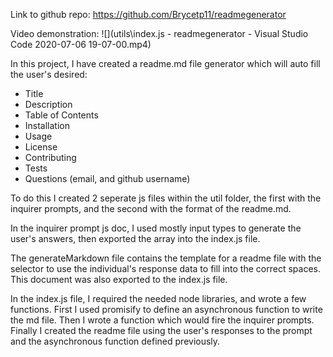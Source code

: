 Link to github repo: https://github.com/Brycetp11/readmegenerator

Video demonstration:
![](utils\index.js - readmegenerator - Visual Studio Code 2020-07-06 19-07-00.mp4)

In this project, I have created a readme.md file generator which will auto fill the user's desired: 
  * Title
  * Description
  * Table of Contents
  * Installation
  * Usage
  * License
  * Contributing
  * Tests
  * Questions (email, and github username)

  To do this I created 2 seperate js files within the util folder, the first with the inquirer prompts, and the second with the format of the readme.md.

  In the inquirer prompt js doc, I used mostly input types to generate the user's answers, then exported the array into the index.js file.

  The generateMarkdown file contains the template for a readme file with the selector to use the individual's response data to fill into the correct spaces. This document was also exported to the index.js file.

  In the index.js file, I required the needed node libraries, and wrote a few functions. First I used promisify to define an asynchronous function to write the md file. Then I wrote a function which would fire the inquirer prompts. Finally I created the readme file using the user's responses to the prompt and the asynchronous function defined previously.